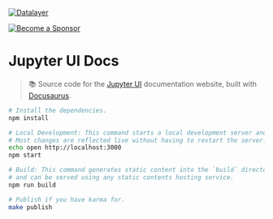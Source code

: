 [![Datalayer](https://assets.datalayer.tech/datalayer-25.svg)](https://datalayer.io)

[![Become a Sponsor](https://img.shields.io/static/v1?label=Become%20a%20Sponsor&message=%E2%9D%A4&logo=GitHub&style=flat&color=1ABC9C)](https://github.com/sponsors/datalayer)

# Jupyter UI Docs

> 📚 Source code for the [Jupyter UI](https://github.com/datalayer/jupyter-ui) documentation website, built with [Docusaurus](https://docusaurus.io).

```bash
# Install the dependencies.
npm install
```

```bash
# Local Development: This command starts a local development server and opens up a browser window.
# Most changes are reflected live without having to restart the server.
echo open http://localhost:3000
npm start
```

```bash
# Build: This command generates static content into the `build` directory 
# and can be served using any static contents hosting service.
npm run build
```

```bash
# Publish if you have karma for.
make publish
```

